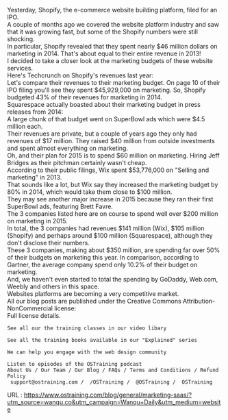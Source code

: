   Yesterday, Shopify, the e-commerce website building platform, filed for an IPO.  
    A couple of months ago we covered the website platform industry and saw that it was growing fast, but some of the Shopify numbers were still shocking.  
    In particular, Shopify revealed that they spent nearly $46 million dollars on marketing in 2014. That's about equal to their entire revenue in 2013!  
    I decided to take a closer look at the marketing budgets of these website services.  
    Here's Techcrunch on Shopify's revenues last year:  
    Let's compare their revenues to their marketing budget. On page 10 of their IPO filing you'll see they spent $45,929,000 on marketing. So, Shopify budgeted 43% of their revenues for marketing in 2014.  
    Squarespace actually boasted about their marketing budget in press releases from 2014:  
    A large chunk of that budget went on SuperBowl ads which were $4.5 million each.  
    Their revenues are private, but a couple of years ago they only had revenues of $17 million. They raised $40 million from outside investments and spent almost everything on marketing.  
    Oh, and their plan for 2015 is to spend $60 million on marketing. Hiring Jeff Bridges as their pitchman certainly wasn't cheap.  
    According to their public filings, Wix spent $53,776,000 on "Selling and marketing" in 2013.  
    That sounds like a lot, but Wix say they increased the marketing budget by 80% in 2014, which would take them close to $100 million.  
    They may see another major increase in 2015 because they ran their first SuperBowl ads, featuring Brett Favre.  
    The 3 companies listed here are on course to spend well over $200 million on marketing in 2015.  
    In total, the 3 companies had revenues $141 million (Wix), $105 million (Shopify) and perhaps around $100 million (Squarespace), although they don't disclose their numbers.  
    These 3 companies, making about $350 million, are spending far over 50% of their budgets on marketing this year. In comparison, according to Gartner, the average company spend only 10.2% of their budget on marketing.  
    And, we haven't even started to total the spending by GoDaddy, Web.com, Weebly and others in this space.  
    Websites platforms are becoming a very competitive market.  
    All our blog posts are published under the Creative Commons Attribution-NonCommercial license:  
    Full license details.  
      
    See all our the training classes in our video libary  
      
    See all the training books available in our "Explained" series  
      
    We can help you engage with the web design community  
      
    Listen to episodes of the OSTraining podcast  
    About Us / Our Team / Our Blog / FAQs / Terms and Conditions / Refund Policy  
     support@ostraining.com /  /OSTraining /  @OSTraining /  OSTraining  
    
  URL : https://www.ostraining.com/blog/general/marketing-saas/?utm_source=wanqu.co&utm_campaign=Wanqu+Daily&utm_medium=website